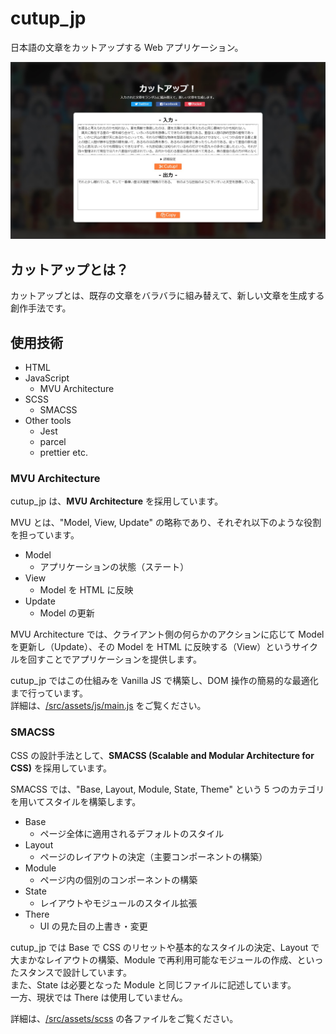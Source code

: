 # cutup_jp

日本語の文章をカットアップする Web アプリケーション。

![cutup_jp](imgs/cutup_jp.jpg)

## カットアップとは？

カットアップとは、既存の文章をバラバラに組み替えて、新しい文章を生成する創作手法です。

## 使用技術

- HTML
- JavaScript
  - MVU Architecture
- SCSS
  - SMACSS
- Other tools
  - Jest
  - parcel
  - prettier etc.

### MVU Architecture

cutup_jp は、**MVU Architecture** を採用しています。

MVU とは、"Model, View, Update" の略称であり、それぞれ以下のような役割を担っています。

- Model
  - アプリケーションの状態（ステート）
- View
  - Model を HTML に反映
- Update
  - Model の更新

MVU Architecture では、クライアント側の何らかのアクションに応じて Model を更新し（Update）、その Model を HTML に反映する（View）というサイクルを回すことでアプリケーションを提供します。

cutup_jp ではこの仕組みを Vanilla JS で構築し、DOM 操作の簡易的な最適化まで行っています。  
詳細は、[/src/assets/js/main.js](https://github.com/ippee/cutup_jp/blob/main/src/assets/js/main.js) をご覧ください。

### SMACSS

CSS の設計手法として、**SMACSS (Scalable and Modular Architecture for CSS)** を採用しています。

SMACSS では、"Base, Layout, Module, State, Theme" という 5 つのカテゴリを用いてスタイルを構築します。

- Base
  - ページ全体に適用されるデフォルトのスタイル
- Layout
  - ページのレイアウトの決定（主要コンポーネントの構築）
- Module
  - ページ内の個別のコンポーネントの構築
- State
  - レイアウトやモジュールのスタイル拡張
- There
  - UI の見た目の上書き・変更

cutup_jp では Base で CSS のリセットや基本的なスタイルの決定、Layout で大まかなレイアウトの構築、Module で再利用可能なモジュールの作成、といったスタンスで設計しています。  
また、State は必要となった Module と同じファイルに記述しています。  
一方、現状では There は使用していません。

詳細は、[/src/assets/scss](https://github.com/ippee/cutup_jp/blob/main/src/assets/scss) の各ファイルをご覧ください。
